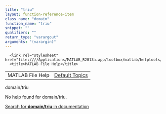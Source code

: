 ```yaml
---
title: "triu"
layout: function-reference-item
class_name: "domain"
function_name: "triu"
snippet: ""
qualifiers: ""
return_type: "varargout"
arguments: "(varargin)"
---
```


<html>
   <head>
      <meta http-equiv="Content-Type" content="text/html; charset=utf-8">
   
      <link rel="stylesheet" href="file:////Applications/MATLAB_R2013a.app/toolbox/matlab/helptools/private/helpwin.css">
      <title>MATLAB File Help</title>
   </head>
   <body>
      <!--Single-page help-->
      <table border="0" cellspacing="0" width="100%">
         <tr class="subheader">
            <td class="headertitle">MATLAB File Help</td>
            <td class="subheader-right"><a href="matlab:helpwin">Default Topics</a></td>
         </tr>
      </table>
      <div class="title">domain/triu</div>
      <!--No help found-->
      <p>No help found for <span class="helptopic">domain/triu</span>.
      </p>
      <p><a href="matlab:docsearch('domain/triu')">
            Search for <b>domain/triu</b> in documentation
            </a></p>
   </body>
</html>
